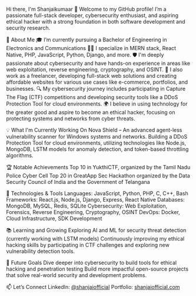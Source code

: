 
Hi there, I'm Shanjaikumaar 👋
Welcome to my GitHub profile! I’m a passionate full-stack developer, cybersecurity enthusiast, and aspiring ethical hacker with a strong foundation in both software development and security research.

🚀 About Me
  🎓 I’m currently pursuing a Bachelor of Engineering in Electronics and Communications
  👨‍💻 I specialize in MERN stack, React Native, PHP, JavaScript, Python, Django, and more.
  🛡️ I'm deeply passionate about cybersecurity and have hands-on experience in areas like web exploitation, reverse engineering, cryptography, and OSINT.
  💼 I also work as a freelancer, developing full-stack web solutions and creating affordable websites for various use cases like e-commerce, portfolios, and businesses.
  🔍 My cybersecurity journey includes participating in Capture The Flag (CTF) competitions and developing security tools like a DDoS Protection Tool for cloud environments.
  🌍 I believe in using technology for the greater good and aspire to become an ethical hacker, focusing on protecting systems and networks from cyber threats.
  
💡 What I'm Currently Working On
  Nova Shield – An advanced agent-less vulnerability scanner for Windows systems and networks.
  Building a DDoS Protection Tool for cloud environments, utilizing technologies like Node.js, MongoDB, LSTM models for anomaly detection, and token-based throttling algorithms.
  
🏆 Notable Achievements
  Top 10 in YukthiCTF, organized by the Tamil Nadu Police Cyber Cell
  Top 20 in GreatApp Sec Hackathon organized by the Data Security Council of India and the Government of Telangana
  
🔧 Technologies & Tools
  Languages: JavaScript, Python, PHP, C, C++, Bash
  Frameworks: React.js, Node.js, Django, Express, React Native
  Databases: MongoDB, MySQL, Redis, SQLite
  Cybersecurity: Web Exploitation, Forensics, Reverse Engineering, Cryptography, OSINT
  DevOps: Docker, Cloud Infrastructure, SDK Development
  
📚 Learning and Growing
  Exploring AI and ML for security threat detection (currently working with LSTM models)
  Continuously improving my ethical hacking skills by participating in CTF challenges and exploring new vulnerability detection tools.
  
🎯 Future Goals
  Dive deeper into cybersecurity to build tools for ethical hacking and penetration testing
  Build more impactful open-source projects that solve real-world security and development problems.
  
📫 Let’s Connect
LinkedIn: [@shanjaiofficial](https://www.linkedin.com/in/shanjaiofficial)
Portfolio: [shanjaiofficial.com](https://shanjaiofficial.wuaze.com/)
